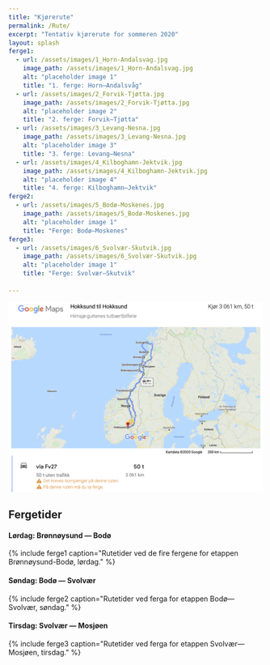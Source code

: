 ```yaml
---
title: "Kjørerute"
permalink: /Rute/
excerpt: "Tentativ kjørerute for sommeren 2020"
layout: splash
ferge1:
  - url: /assets/images/1_Horn-Andalsvag.jpg
    image_path: /assets/images/1_Horn-Andalsvag.jpg
    alt: "placeholder image 1"
    title: "1. ferge: Horn—Andalsvåg"
  - url: /assets/images/2_Forvik-Tjøtta.jpg
    image_path: /assets/images/2_Forvik-Tjøtta.jpg
    alt: "placeholder image 2"
    title: "2. ferge: Forvik—Tjøtta"
  - url: /assets/images/3_Levang-Nesna.jpg
    image_path: /assets/images/3_Levang-Nesna.jpg
    alt: "placeholder image 3"
    title: "3. ferge: Levang—Nesna"
  - url: /assets/images/4_Kilboghamn-Jektvik.jpg
    image_path: /assets/images/4_Kilboghamn-Jektvik.jpg
    alt: "placeholder image 4"
    title: "4. ferge: Kilboghamn—Jektvik"
ferge2:
  - url: /assets/images/5_Bodø-Moskenes.jpg
    image_path: /assets/images/5_Bodø-Moskenes.jpg
    alt: "placeholder image 1"
    title: "Ferge: Bodø—Moskenes"
ferge3:
  - url: /assets/images/6_Svolvær-Skutvik.jpg
    image_path: /assets/images/6_Svolvær-Skutvik.jpg
    alt: "placeholder image 1"
    title: "Ferge: Svolvær—Skutvik"

---
```


![route](../rute.png)

## Fergetider
#### Lørdag: Brønnøysund — Bodø
{% include ferge1 caption="Rutetider ved de fire fergene for etappen Brønnøysund-Bodø, lørdag." %}

#### Søndag: Bodø — Svolvær
{% include ferge2 caption="Rutetider ved ferga for etappen Bodø—Svolvær, søndag." %}

#### Tirsdag: Svolvær — Mosjøen
{% include ferge3 caption="Rutetider ved ferga for etappen Svolvær—Mosjøen, tirsdag." %}
